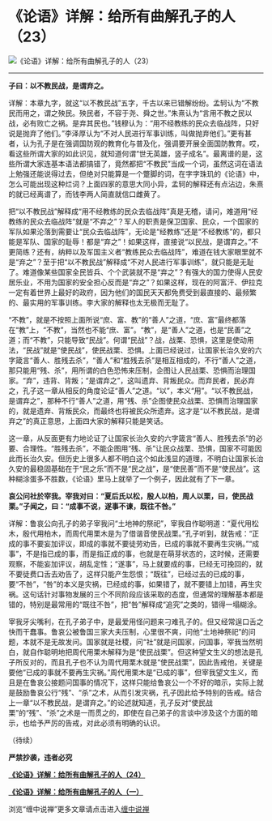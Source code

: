《论语》详解：给所有曲解孔子的人（23）
====





![《论语》详解：给所有曲解孔子的人（23）](http://simg.sinajs.cn/blog7style/images/common/sg_trans.gif)

**                                                **

**子曰：以不教民战，是谓弃之。**

详解：本章九字，就这“以不教民战”五字，千古以来已错解纷纷。孟轲认为“不教民而用之，谓之殃民。殃民者，不容于尧、舜之世。”朱熹认为“言用不教之民以战，必有败亡之祸。是弃其民也。”钱穆认为：“用不经教练的民众去临战阵，只好说是抛弃了他们。”李泽厚认为“不对人民进行军事训练，叫做抛弃他们。”更有甚者，认为孔子是在强调国防观的教育化与普及化，强调要开展全面国防教育。哎，看这些所谓大家的如此识见，就知道何谓“世无英雄，竖子成名”。最离谱的是，这些所谓大家连基本语法都搞错了，竟然都把“不教民”当成一个词，虽然这词在语法上勉强还能说得过去，但绝对只能算是一个蹩脚的词，在字字珠玑的《论语》中，怎么可能出现这种烂词？上面四家的意思大同小异，孟轲的解释还有点沾边，朱熹的就已经离谱了，而钱李两人简直就信口雌黄了。

把“以不教民战”解释成“用不经教练的民众去临战阵”真是无稽，请问，难道用“经教练的民众去临战阵”就是“不弃之”？军人的职责是保卫国家、民众，一个国家的军队如果沦落到需要让“民众去临战阵”，无论是“经教练”还是“不经教练”的，都只能是军队、国家的耻辱！都是“弃之”！如果这样，直接说“以民战，是谓弃之。”不更简练？还有，纳粹以及军国主义者“教练民众去临战阵”，难道在钱大家眼里就不是“弃之”？至于把“以不教民战”解释成“不对人民进行军事训练”，就只能是无耻了。难道像某些国家全民皆兵、个个武装就不是“弃之”？有强大的国力使得人民安居乐业，不用为国家的安全担心反而是“弃之”？如果这样，现在的阿富汗、伊拉克一定有着世界上最好的政府，因为他们的国民天天都免费受到最直接的、最频繁的、最实用的军事训练。李大家的解释也太无极而无耻了。

“不教”，就是不按照上面所说“庶、富、教”的“善人”之道，“庶、富”最终都落在“教”上，“不教”，当然也不能“庶、富”。“教”，是“善人”之道，也是“民善”之道；而“不教”，只能导致“民战”。何谓“民战”？战，战栗、恐惧，这里是使动用法，“民战”就是“使民战”，使民战栗、恐惧。上面已经说过，让国家长治久安的六字箴言“善人、胜残去杀”，“善人”和“胜残去杀”是相互相成的，不行“善人”之道，那只能用“残、杀”，用所谓的白色恐怖来压制，企图让人民战栗、恐惧而治理国家。“弃”，违背、背叛；“是谓弃之”，这叫遗弃、背叛民众。而弃民者，民必弃之，孔子这一章从相反的角度论证“善人”之道。“以”，本义“用”。“以不教民战，是谓弃之”，那种不行“善人”之道，用“残、杀”企图使民众战栗、恐惧而治理国家的，就是遗弃、背叛民众，而最终也将被民众所遗弃。这才是“以不教民战，是谓弃之”的真正意思，上面四大家的解释只能是笑话。

这一章，从反面更有力地论证了让国家长治久安的六字箴言“善人、胜残去杀”的必要、合理性。“胜残去杀”，不能企图用“残、杀”让民众战栗、恐惧，国家不可能因此而长治久安。但历史上很多人都不明白这个如此浅显的道理，不明白让国家长治久安的最稳固基础在于“民之乐”而不是“民之战”，是“使民善”而不是“使民战”。这种糊涂蛋多不胜数，《论语》里马上就举了一个例子，因此就有了下一章。

**哀公问社於宰我。宰我对曰：“夏后氏以松，殷人以柏，周人以栗，曰，使民战栗。”子闻之，曰：“成事不说，遂事不谏，既往不咎。”**

详解：鲁哀公向孔子的弟子宰我问“土地神的祭祀”，宰我自作聪明道：“夏代用松木，殷代用柏木，而周代用栗木是为了借谐音使民战栗。”孔子听到，就告戒：“正成的事不要妄加评议，即成的事就不要徒劳劝告，已成的事就不要再生灾祸。”“成事”，不是指已成的事，而是指正成的事，也就是在萌芽状态的，这时候，还需要观察，不能妄加评议，胡乱定性；“遂事”，马上就要成的事，已经无可挽回的，就不要徒费口舌去劝告了，这样只能产生怨恨；“既往”，已经过去的已成的事，要“不咎”，“咎”的本义是灾祸，已经成的事，如果错了，就不要错上加错，再生灾祸。这句话针对事物发展的三个不同阶段应该采取的态度，但通常的理解基本都是错的，特别是最常用的“既往不咎”，把“咎”解释成“追究”之类的，错得一塌糊涂。

宰我牙尖嘴利，在孔子弟子中，是最爱用怪问题来刁难孔子的。但又经常逞口舌之快而干蠢事。鲁哀公被鲁国三家大夫压制，心里很不爽，问他“土地神祭祀”的问题，本就不是无故发问。国家就是社稷，问“社”就是问国家，问国事，宰我当然明白，就自作聪明地把周代用栗木解释为是“使民战栗”。但这种望文生义的想法是孔子所反对的，而且孔子也不认为周代用栗木就是“使民战栗”，因此告戒他，关键是要他“已成的事就不要再生灾祸。”周代用栗木是“已成的事”，但宰我望文生义，而且是在鲁哀公接题问国事的情况下，这样只能给鲁哀公一个不好的暗示，实际上就是鼓励鲁哀公行“残”、“杀”之术，从而引发灾祸，孔子因此给予特别的告戒。结合上一章“以不教民战，是谓弃之。”的论述就知道，孔子反对“使民战栗”的“残”、“杀”之术是一而贯之的，即使在自己弟子的言谈中涉及这个方面的暗示，也给予严厉的告戒，对此必须有明确的认识。

（待续）

**严禁抄袭，违者必究**

[**《论语》详解：给所有曲解孔子的人（24）**](http://blog.sina.com.cn/u/486e105c010006zw)

[**《论语》详解：给所有曲解孔子的人（一）**](http://blog.sina.com.cn/u/486e105c010006n3)

浏览“缠中说禅”更多文章请点击进入[缠中说禅](http://blog.sina.com.cn/m/chzhshch)
